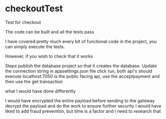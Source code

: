 # checkoutTest
Test for checkout

The code can be built and all the tests pass

I have covered pretty much every bit of functional code in the project, you can simply execute the tests.

However, if you wish to check that it works

Steps
  publish the database project so that it creates the database. 
  Update the connection string in appsettings.json file
  click run, both api's should execute
  localhost:7050 is the public facing api, use the acceptpayment and then use the get transaction

what I would have done differently

I would have encrypted the entire payload before sending to the gateway
decrypt the payload and do the work to ensure further security
I would have liked to add fraud prevention, but time is a factor and I need to research that
